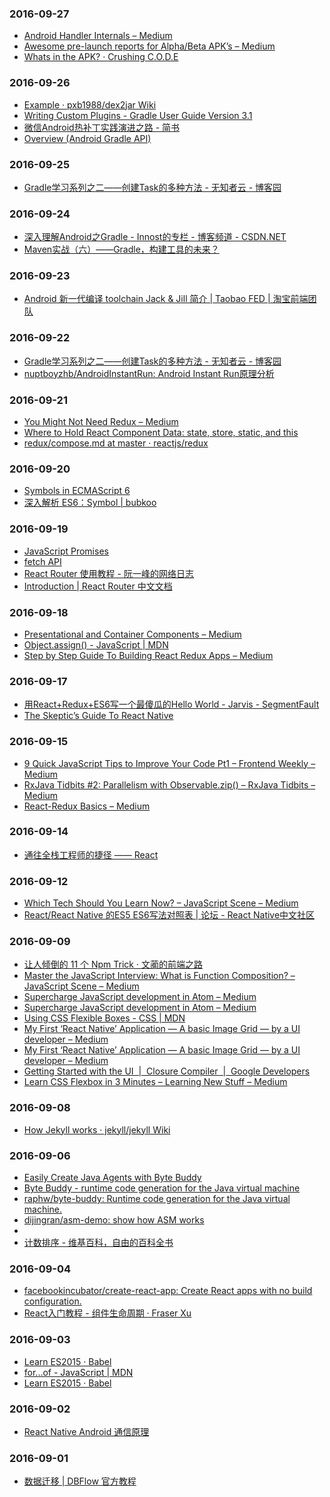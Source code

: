 ### 2016-09-27<br>
+ [Android Handler Internals – Medium](https://medium.com/@jagsaund/android-handler-internals-b5d49eba6977#.dzrtoeoum)<br>
+ [Awesome pre-launch reports for Alpha/Beta APK’s – Medium](https://medium.com/@AruLNadhaN/awesome-pre-launch-reports-for-alpha-beta-apks-9960ac5c403c#.54kt5pdzv)<br>
+ [Whats in the APK? · Crushing C.O.D.E](http://crushingcode.co/whats-in-the-apk/)<br>

### 2016-09-26<br>
+ [Example · pxb1988/dex2jar Wiki](https://github.com/pxb1988/dex2jar/wiki/Example)<br>
+ [Writing Custom Plugins - Gradle User Guide Version 3.1](https://docs.gradle.org/current/userguide/custom_plugins.html)<br>
+ [微信Android热补丁实践演进之路 - 简书](http://www.jianshu.com/p/7e5967524947)<br>
+ [Overview (Android Gradle API)](http://google.github.io/android-gradle-dsl/javadoc/current/)<br>

### 2016-09-25<br>
+ [Gradle学习系列之二——创建Task的多种方法 - 无知者云 - 博客园](http://www.cnblogs.com/davenkin/p/gradle-learning-2.html)<br>

### 2016-09-24<br>
+ [深入理解Android之Gradle - Innost的专栏 - 博客频道 - CSDN.NET](http://blog.csdn.net/innost/article/details/48228651)<br>
+ [Maven实战（六）——Gradle，构建工具的未来？](http://www.infoq.com/cn/news/2011/04/xxb-maven-6-gradle#anch67507)<br>

### 2016-09-23<br>
+ [Android 新一代编译 toolchain Jack & Jill 简介 | Taobao FED | 淘宝前端团队](http://taobaofed.org/blog/2016/05/05/new-compiler-for-android/)<br>

### 2016-09-22<br>
+ [Gradle学习系列之二——创建Task的多种方法 - 无知者云 - 博客园](http://www.cnblogs.com/davenkin/p/gradle-learning-2.html)<br>
+ [nuptboyzhb/AndroidInstantRun: Android Instant Run原理分析](https://github.com/nuptboyzhb/AndroidInstantRun)<br>

### 2016-09-21<br>
+ [You Might Not Need Redux – Medium](https://medium.com/@dan_abramov/you-might-not-need-redux-be46360cf367#.mnxj5hs3v)<br>
+ [Where to Hold React Component Data: state, store, static, and this](https://medium.freecodecamp.com/where-do-i-belong-a-guide-to-saving-react-component-data-in-state-store-static-and-this-c49b335e2a00#.phaxe2f0y)<br>
+ [redux/compose.md at master · reactjs/redux](https://github.com/reactjs/redux/blob/master/docs/api/compose.md)<br>

### 2016-09-20<br>
+ [Symbols in ECMAScript 6](http://www.2ality.com/2014/12/es6-symbols.html)<br>
+ [深入解析 ES6：Symbol | bubkoo](http://bubkoo.com/2015/07/24/es6-in-depth-symbols/)<br>

### 2016-09-19<br>
+ [JavaScript Promises](https://davidwalsh.name/promises)<br>
+ [fetch API](https://davidwalsh.name/fetch)<br>
+ [React Router 使用教程 - 阮一峰的网络日志](http://www.ruanyifeng.com/blog/2016/05/react_router.html)<br>
+ [Introduction | React Router 中文文档](https://react-guide.github.io/react-router-cn/)<br>

### 2016-09-18<br>
+ [Presentational and Container Components – Medium](https://medium.com/@dan_abramov/smart-and-dumb-components-7ca2f9a7c7d0#.smzjgng5o)<br>
+ [Object.assign() - JavaScript | MDN](https://developer.mozilla.org/en/docs/Web/JavaScript/Reference/Global_Objects/Object/assign)<br>
+ [Step by Step Guide To Building React Redux Apps – Medium](https://medium.com/@rajaraodv/step-by-step-guide-to-building-react-redux-apps-using-mocks-48ca0f47f9a#.c4rvxnw68)<br>

### 2016-09-17<br>
+ [用React+Redux+ES6写一个最傻瓜的Hello World - Jarvis - SegmentFault](https://segmentfault.com/a/1190000004355491)<br>
+ [The Skeptic’s Guide To React Native](https://shift.infinite.red/the-skeptic-s-guide-to-react-native-41677361dc23#.copb5to9q)<br>

### 2016-09-15<br>
+ [9 Quick JavaScript Tips to Improve Your Code Pt1 – Frontend Weekly – Medium](https://medium.com/@AlexDevero/9-quick-javascript-tips-to-improve-your-code-pt1-1fa1b1b9b36d#.53jpba8gz)<br>
+ [RxJava Tidbits #2: Parallelism with Observable.zip() – RxJava Tidbits – Medium](https://medium.com/rxjava-tidbits/rxjava-tidbits-2-parallelism-with-observable-zip-6ef3c5a61a22#.yvm0ywtg8)<br>
+ [React-Redux Basics – Medium](https://medium.com/@MKulinski/react-redux-basics-a36914c0035d#.m4qg8grnk)<br>

### 2016-09-14<br>
+ [通往全栈工程师的捷径 —— React](http://mp.weixin.qq.com/s?__biz=MzA3NTYzODYzMg==&mid=401107957&idx=1&sn=200418877771f656c1a0ab33ad407516&scene=1&srcid=1119XfFA8t5QQprIjzp76fcr&key=ff7411024a07f3ebf6601418be94ccd6219ed18e580029547278b6eadd5def524defc8dbfdfcf673a7daa87723cfa4bb&ascene=0&uin=NTYzMDc5MTc1&devicetype=iMac+MacBookPro11%2C1+OSX+OSX+10.11.1+build(15B42)&version=11020201&pass_ticket=a82zcv0P%2B6ztN4xgcdnD%2FWtFbQjxhMOiiUJGZVbk6FUhTeozLqrMlGuES%2FvVmaI0)<br>

### 2016-09-12<br>
+ [Which Tech Should You Learn Now? – JavaScript Scene – Medium](https://medium.com/javascript-scene/which-tech-should-you-learn-now-5705748c1b14#.y1goc7a4t)<br>
+ [React/React Native 的ES5 ES6写法对照表 | 论坛 - React Native中文社区](http://bbs.reactnative.cn/topic/15/react-react-native-%E7%9A%84es5-es6%E5%86%99%E6%B3%95%E5%AF%B9%E7%85%A7%E8%A1%A8)<br>

### 2016-09-09<br>
+ [让人倾倒的 11 个 Npm Trick · 文蔺的前端之路](http://www.wemlion.com/2016/eleven-npm-tricks-that-will-knock-your-wombat-socks-off/)<br>
+ [Master the JavaScript Interview: What is Function Composition? – JavaScript Scene – Medium](https://medium.com/javascript-scene/master-the-javascript-interview-what-is-function-composition-20dfb109a1a0#.3e19ca6jy)<br>
+ [Supercharge JavaScript development in Atom – Medium](https://medium.com/@satya164/supercharged-javascript-development-in-atom-ea034e22eabc#.iv05c1bbb)<br>
+ [Supercharge JavaScript development in Atom – Medium](https://medium.com/@satya164/supercharged-javascript-development-in-atom-ea034e22eabc#.iv05c1bbb)<br>
+ [Using CSS Flexible Boxes - CSS | MDN](https://developer.mozilla.org/en-US/docs/Web/CSS/CSS_Flexible_Box_Layout/Using_CSS_flexible_boxes)<br>
+ [My First ‘React Native’ Application — A basic Image Grid — by a UI developer – Medium](https://medium.com/@sravanrekandar/my-first-react-native-application-a-basic-image-grid-by-a-ui-developer-72467f49793b#.hwz4c7bij)<br>
+ [My First ‘React Native’ Application — A basic Image Grid — by a UI developer – Medium](https://medium.com/@sravanrekandar/my-first-react-native-application-a-basic-image-grid-by-a-ui-developer-72467f49793b#.hwz4c7bij)<br>
+ [Getting Started with the UI  |  Closure Compiler  |  Google Developers](https://developers.google.com/closure/compiler/docs/gettingstarted_ui)<br>
+ [Learn CSS Flexbox in 3 Minutes – Learning New Stuff – Medium](https://medium.com/learning-new-stuff/learn-css-flexbox-in-3-minutes-c616c7070672#.o5lawkw0n)<br>

### 2016-09-08<br>
+ [How Jekyll works · jekyll/jekyll Wiki](https://github.com/jekyll/jekyll/wiki/How-Jekyll-works)<br>

### 2016-09-06<br>
+ [Easily Create Java Agents with Byte Buddy](https://www.infoq.com/articles/Easily-Create-Java-Agents-with-ByteBuddy)<br>
+ [Byte Buddy - runtime code generation for the Java virtual machine](http://bytebuddy.net/#/)<br>
+ [raphw/byte-buddy: Runtime code generation for the Java virtual machine.](https://github.com/raphw/byte-buddy)<br>
+ [dijingran/asm-demo: show how ASM works](https://github.com/dijingran/asm-demo)<br>
+ [](http://asm.ow2.org/current/asm-transformations.pdf)<br>
+ [计数排序 - 维基百科，自由的百科全书](https://zh.wikipedia.org/wiki/%E8%AE%A1%E6%95%B0%E6%8E%92%E5%BA%8F)<br>

### 2016-09-04<br>
+ [facebookincubator/create-react-app: Create React apps with no build configuration.](https://github.com/facebookincubator/create-react-app)<br>
+ [React入门教程 - 组件生命周期 · Fraser Xu](https://fraserxu.me/2014/08/31/react-component-lifecycle/)<br>

### 2016-09-03<br>
+ [Learn ES2015 · Babel](http://babeljs.io/docs/learn-es2015/#enhanced-object-literals)<br>
+ [for...of - JavaScript | MDN](https://developer.mozilla.org/en-US/docs/Web/JavaScript/Reference/Statements/for...of)<br>
+ [Learn ES2015 · Babel](http://babeljs.io/docs/learn-es2015/)<br>

### 2016-09-02<br>
+ [React Native Android 通信原理](https://longv2go.github.io/2016/02/02/react-android-%E9%80%9A%E4%BF%A1%E5%8E%9F%E7%90%86.html?hmsr=toutiao.io&utm_medium=toutiao.io&utm_source=toutiao.io)<br>

### 2016-09-01<br>
+ [数据迁移 | DBFlow 官方教程](https://yumenokanata.gitbooks.io/dbflow-tutorials/content/migrations.html)<br>

